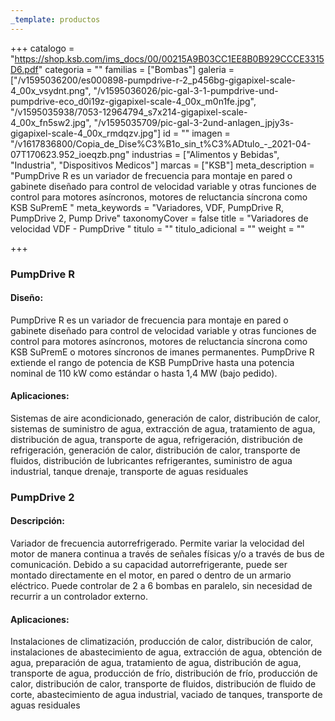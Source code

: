 ```yaml
---
_template: productos
---
```






+++
catalogo = "https://shop.ksb.com/ims_docs/00/00215A9B03CC1EE8B0B929CCCE3315D6.pdf"
categoria = ""
familias = ["Bombas"]
galeria = ["/v1595036200/es000898-pumpdrive-r-2_p456bg-gigapixel-scale-4_00x_vsydnt.png", "/v1595036026/pic-gal-3-1-pumpdrive-und-pumpdrive-eco_d0i19z-gigapixel-scale-4_00x_m0n1fe.jpg", "/v1595035938/7053-12964794_s7x214-gigapixel-scale-4_00x_fn5sw2.jpg", "/v1595035709/pic-gal-3-2und-anlagen_jpjy3s-gigapixel-scale-4_00x_rmdqzv.jpg"]
id = ""
imagen = "/v1617836800/Copia_de_Dise%C3%B1o_sin_t%C3%ADtulo_-_2021-04-07T170623.952_ioeqzb.png"
industrias = ["Alimentos y Bebidas", "Industria", "Dispositivos Medicos"]
marcas = ["KSB"]
meta_description = "PumpDrive R es un variador de frecuencia para montaje en pared o gabinete diseñado para control de velocidad variable y otras funciones de control para motores asíncronos, motores de reluctancia síncrona como KSB SuPremE "
meta_keywords = "Variadores, VDF, PumpDrive R, PumpDrive 2, Pump Drive"
taxonomyCover = false
title = "Variadores de velocidad VDF - PumpDrive "
titulo = ""
titulo_adicional = ""
weight = ""

+++
### **PumpDrive R**

#### **Diseño:**

PumpDrive R es un variador de frecuencia para montaje en pared o gabinete diseñado para control de velocidad variable y otras funciones de control para motores asíncronos, motores de reluctancia síncrona como KSB SuPremE o motores síncronos de imanes permanentes. PumpDrive R extiende el rango de potencia de KSB PumpDrive hasta una potencia nominal de 110 kW como estándar o hasta 1,4 MW (bajo pedido).

#### **Aplicaciones:**

Sistemas de aire acondicionado, generación de calor, distribución de calor, sistemas de suministro de agua, extracción de agua, tratamiento de agua, distribución de agua, transporte de agua, refrigeración, distribución de refrigeración, generación de calor, distribución de calor, transporte de fluidos, distribución de lubricantes refrigerantes, suministro de agua industrial, tanque drenaje, transporte de aguas residuales

### **PumpDrive 2**

#### **Descripción:**

Variador de frecuencia autorrefrigerado. Permite variar la velocidad del motor de manera continua a través de señales físicas y/o a través de bus de comunicación. Debido a su capacidad autorrefrigerante, puede ser montado directamente en el motor, en pared o dentro de un armario eléctrico. Puede controlar de 2 a 6 bombas en paralelo, sin necesidad de recurrir a un controlador externo.

#### **Aplicaciones:**

Instalaciones de climatización, producción de calor, distribución de calor, instalaciones de abastecimiento de agua, extracción de agua, obtención de agua, preparación de agua, tratamiento de agua, distribución de agua, transporte de agua, producción de frío, distribución de frío, producción de calor, distribución de calor, transporte de fluidos, distribución de fluido de corte, abastecimiento de agua industrial, vaciado de tanques, transporte de aguas residuales
